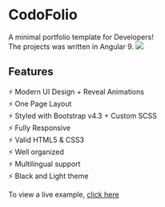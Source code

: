 # CodoFolio

A minimal portfolio template for Developers! <br>
The projects was written in Angular 9.
![](example.gif)


## Features
⚡️ Modern UI Design + Reveal Animations <br/>
⚡️ One Page Layout <br/>
⚡️ Styled with Bootstrap v4.3 + Custom SCSS <br/>
⚡️ Fully Responsive <br/>
⚡️ Valid HTML5 & CSS3 <br/>
⚡️ Well organized <br/>
⚡️ Multilingual support  <br/>
⚡️ Black and Light theme <br/>

To view a live example, [click here](https://codofolio.web.app/)
